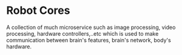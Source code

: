 # Robot Cores

A collection of much microservice such as image processing, video processing, hardware controllers,..etc which is used to make communication between brain's features, brain's network, body's hardware.